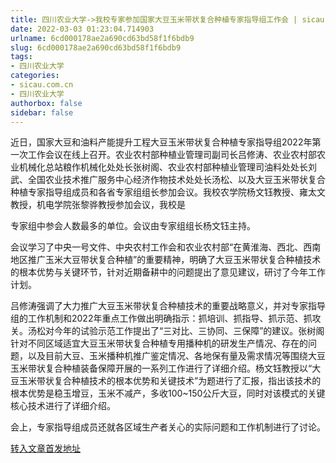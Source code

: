 ```yaml
---
title: 四川农业大学->我校专家参加国家大豆玉米带状复合种植专家指导组工作会 | sicau.com.cn
date: 2022-03-03 01:23:04.714903
urlname: 6cd000178ae2a690cd63bd58f1f6bdb9
slug: 6cd000178ae2a690cd63bd58f1f6bdb9
tags: 
- 四川农业大学
categories:
- sicau.com.cn
- 四川农业大学
authorbox: false
sidebar: false
---
```

近日，国家大豆和油料产能提升工程大豆玉米带状复合种植专家指导组2022年第一次工作会议在线上召开。农业农村部种植业管理司副司长吕修涛、农业农村部农业机械化总站粮作机械化处处长张树阁、农业农村部种植业管理司油料处处长刘武、全国农业技术推广服务中心经济作物技术处处长汤松、以及大豆玉米带状复合种植专家指导组成员和各省专家组组长参加会议。我校农学院杨文钰教授、雍太文教授，机电学院张黎骅教授参加会议，我校是
<!--more-->
专家组中参会人数最多的单位。会议由专家组组长杨文钰主持。

会议学习了中央一号文件、中央农村工作会和农业农村部“在黄淮海、西北、西南地区推广玉米大豆带状复合种植”的重要精神，明确了大豆玉米带状复合种植技术的根本优势与关键环节，针对近期备耕中的问题提出了意见建议，研讨了今年工作计划。

吕修涛强调了大力推广大豆玉米带状复合种植技术的重要战略意义，并对专家指导组的工作机制和2022年重点工作做出明确指示：抓培训、抓指导、抓示范、抓攻关。汤松对今年的试验示范工作提出了“三对比、三协同、三保障”的建议。张树阁针对不同区域适宜大豆玉米带状复合种植专用播种机的研发生产情况、存在的问题，以及目前大豆、玉米播种机推广鉴定情况、各地保有量及需求情况等围绕大豆玉米带状复合种植装备保障开展的一系列工作进行了详细介绍。杨文钰教授以“大豆玉米带状复合种植技术的根本优势和关键技术”为题进行了汇报，指出该技术的根本优势是稳玉增豆，玉米不减产，多收100~150公斤大豆，同时对该模式的关键核心技术进行了详细介绍。

会上，专家指导组成员还就各区域生产者关心的实际问题和工作机制进行了讨论。



[转入文章首发地址](https://news.sicau.edu.cn/info/1078/66839.htm)